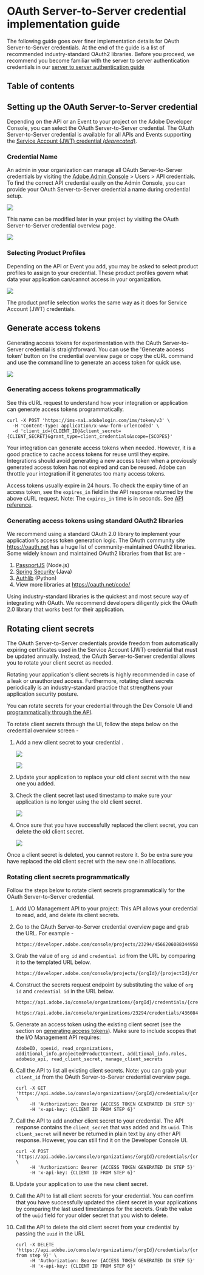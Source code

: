 
# OAuth Server-to-Server credential implementation guide

The following guide goes over finer implementation details for OAuth Server-to-Server credentials. At the end of the guide is a list of recommended industry-standard OAuth2 libraries. Before you proceed, we recommend you become familiar with the server to server authentication credentials in our [server to server authentication guide](./index.md)

## Table of contents

## Setting up the OAuth Server-to-Server credential

Depending on the API or an Event to your project on the Adobe Developer Console, you can select the OAuth Server-to-Server credential. The OAuth Server-to-Server credential is available for all APIs and Events supporting the [Service Account (JWT) credential *(deprecated)*](./index.md#service-account-jwt-credential-deprecated).

### Credential Name

An admin in your organization can manage all OAuth Server-to-Server credentials by visiting the [Adobe Admin Console](https://adminconsole.adobe.com) > Users > API credentials. To find the correct API credential easily on the Admin Console, you can provide your OAuth Server-to-Server credential a name during credential setup.

![](../../../images/oauth-server-to-server-credential-name.png)

This name can be modified later in your project by visiting the OAuth Server-to-Server credential overview page.

![](../../../images/oauth-server-to-server-credential-name-update.png)

### Selecting Product Profiles

Depending on the API or Event you add, you may be asked to select product profiles to assign to your credential. These product profiles govern what data your application can/cannot access in your organization. 

![](../../../images/oauth-server-to-server-credential-product-profiles.png)

The product profile selection works the same way as it does for Service Account (JWT) credentials.

## Generate access tokens

Generating access tokens for experimentation with the OAuth Server-to-Server credential is straightforward. You can use the 'Generate access token' button on the credential overview page or copy the cURL command and use the command line to generate an access token for quick use.

![](../../../images/oauth-server-to-server-credential-generate-access-tokens.png)

### Generating access tokens programmatically

See this cURL request to understand how your integration or application can generate access tokens programmatically. 

```
curl -X POST 'https://ims-na1.adobelogin.com/ims/token/v3' \
  -H 'Content-Type: application/x-www-form-urlencoded' \
  -d 'client_id={CLIENT_ID}&client_secret={CLIENT_SECRET}&grant_type=client_credentials&scope={SCOPES}'
```

Your integration can generate access tokens when needed. However, it is a good practice to cache access tokens for reuse until they expire. Integrations should avoid generating a new access token when a previously generated access token has not expired and can be reused. Adobe can throttle your integration if it generates too many access tokens.

Access tokens usually expire in 24 hours. To check the expiry time of an access token, see the `expires_in` field in the API response returned by the above cURL request. Note: The `expires_in` time is in seconds. See [API reference](./ims.md#fetching-access-tokens).

### Generating access tokens using standard OAuth2 libraries

We recommend using a standard OAuth 2.0 library to implement your application's access token generation logic. The  OAuth community site https://oauth.net has a huge list of community-maintained OAuth2 libraries. Some widely known and maintained OAuth2 libraries from that list are -

1. [PassportJS](https://github.com/jaredhanson/passport) (Node.js)
2. [Spring Security](https://spring.io/projects/spring-security) (Java)
3. [Authlib](https://github.com/lepture/authlib) (Python)
4. View more libraries at https://oauth.net/code/

<InlineAlert slots="text"/>

Using industry-standard libraries is the quickest and most secure way of integrating with OAuth. We recommend developers diligently pick the OAuth 2.0 library that works best for their application.

## Rotating client secrets 

The OAuth Server-to-Server credentials provide freedom from automatically expiring certificates used in the Service Account (JWT) credential that must be updated annually. Instead, the OAuth Server-to-Server credential allows you to rotate your client secret as needed. 
  
Rotating your application's client secrets is highly recommended in case of a leak or unauthorized access. Furthermore, rotating client secrets periodically is an industry-standard practice that strengthens your application security posture. 

You can rotate secrets for your credential through the Dev Console UI and [programmatically through the API](#rotating-client-secrets-programmatically).

To rotate client secrets through the UI, follow the steps below on the credential overview screen - 

1. Add a new client secret to your credential .

     ![](../../../images/oauth-server-to-server-credential-add-client-secret.png)

     ![](../../../images/oauth-server-to-server-credential-added-client-secret.png)

2. Update your application to replace your old client secret with the new one you added.

3. Check the client secret last used timestamp to make sure your application is no longer using the old client secret.

     ![](../../../images/oauth-server-to-server-credential-check-client-secret-timestamps.png)

4. Once sure that you have successfully replaced the client secret, you can delete the old client secret.

     ![](../../../images/oauth-server-to-server-credential-delete-old-client-secret.png)

<InlineAlert slots="text"/>

Once a client secret is deleted, you cannot restore it. So be extra sure you have replaced the old client secret with the new one in all locations.


### Rotating client secrets programmatically

Follow the steps below to rotate client secrets programmatically for the OAuth Server-to-Server credential.

1. Add I/O Management API to your project: This API allows your credential to read, add, and delete its client secrets.
   
2. Go to the OAuth Server-to-Server credential overview page and grab the URL. For example - 

     ```
     https://developer.adobe.com/console/projects/23294/4566206088344958295/credentials/436084/details/oauthservertoserver
     ```

3. Grab the value of `org id` and `credential id` from the URL by comparing it to the templated URL below.

     ```
     https://developer.adobe.com/console/projects/{orgId}/{projectId}/credentials/{credentialId}/details/oauthservertoserver
     ```

4. Construct the secrets request endpoint by substituting the value of `org id` and `credential id` in the URL below. 

     ```
     https://api.adobe.io/console/organizations/{orgId}/credentials/{credentialId}/secrets
     ```

     ```
     https://api.adobe.io/console/organizations/23294/credentials/436084/secrets
     ```

5. Generate an access token using the existing client secret (see the section on [generating access tokens](#generate-access-tokens)).  Make sure to include scopes that the I/O Management API requires: 

     ```
     AdobeID, openid, read_organizations, additional_info.projectedProductContext, additional_info.roles, adobeio_api, read_client_secret, manage_client_secrets
     ```

6. Call the API to list all existing client secrets. Note: you can grab your `client_id` from the OAuth Server-to-Server credential overview page. 

     ```
     curl -X GET 'https://api.adobe.io/console/organizations/{orgId}/credentials/{credentialId}/secrets' \
          -H 'Authorization: Bearer {ACCESS TOKEN GENERATED IN STEP 5}'
          -H 'x-api-key: {CLIENT ID FROM STEP 6}'
     ```

7.  Call the API to add another client secret to your credential. The API response contains the `client_secret` that was added and its `uuid`. This `client_secret` will never be returned in plain text by any other API response. However, you can still find it on the Developer Console UI.

     ```
     curl -X POST 'https://api.adobe.io/console/organizations/{orgId}/credentials/{credentialId}/secrets' \
          -H 'Authorization: Bearer {ACCESS TOKEN GENERATED IN STEP 5}'
          -H 'x-api-key: {CLIENT ID FROM STEP 6}'
     ```

8.  Update your application to use the new client secret.

9.  Call the API to list all client secrets for your credential. You can confirm that you have successfully updated the client secret in your applications by comparing the last used timestamps for the secrets. Grab the value of the `uuid` field for your older secret that you wish to delete.

10. Call the API to delete the old client secret from your credential by passing the `uuid` in the URL
    
     ```
     curl -X DELETE 'https://api.adobe.io/console/organizations/{orgId}/credentials/{credentialId}/secrets/{uuid from step 9}' \
          -H 'Authorization: Bearer {ACCESS TOKEN GENERATED IN STEP 5}'
          -H 'x-api-key: {CLIENT ID FROM STEP 6}'
     ```

